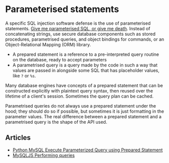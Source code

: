 # Parameterised statements

A specific SQL injection software defense is the use of parameterised statements. 
[Give me parameterised SQL, or give me death](https://blog.codinghorror.com/give-me-parameterized-sql-or-give-me-death/). 
Instead of concatenating strings, use secure database components such as stored procedures, parametrised queries, and 
object bindings for commands, or an Object-Relational Mapping (ORM) library.

* A prepared statement is a reference to a pre-interpreted query routine on the database, ready to accept parameters
* A parametrised query is a query made by the code in such a way that values are passed in alongside some SQL that has placeholder values, like `?` or `%s`.

Many database engines have concepts of a prepared statement that can be constructed explicitly with plaintext query 
syntax, then reused over the lifetime of a client's session. Sometimes the query plan can be cached.

Parametrised queries do not always use a prepared statement under the hood; they should do so if possible, but sometimes 
it is just formatting in the parameter values. The real difference between a prepared statement and a parametrised query
is the shape of the API used.

## Articles

* [Python MySQL Execute Parameterized Query using Prepared Statement](https://pynative.com/python-mysql-execute-parameterized-query-using-prepared-statement/)
* [MySQLJS Performing queries](https://github.com/mysqljs/mysql#performing-queries)